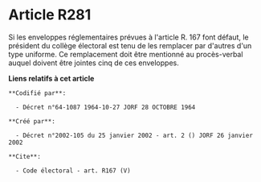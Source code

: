 # Article R281

Si les enveloppes réglementaires prévues à l'article R. 167 font défaut, le président du collège électoral est tenu de les
remplacer par d'autres d'un type uniforme. Ce remplacement doit être mentionné au procès-verbal auquel doivent être jointes
cinq de ces enveloppes.

**Liens relatifs à cet article**

	**Codifié par**:

	  - Décret n°64-1087 1964-10-27 JORF 28 OCTOBRE 1964

	**Créé par**:

	  - Décret n°2002-105 du 25 janvier 2002 - art. 2 () JORF 26 janvier 2002

	**Cite**:

	  - Code électoral - art. R167 (V)
